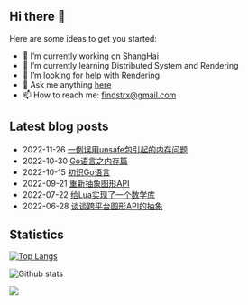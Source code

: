 ## Hi there 👋

Here are some ideas to get you started:

- 🔭 I’m currently working on ShangHai
- 🌱 I’m currently learning Distributed System and Rendering
- 🤔 I’m looking for help with Rendering
- 💬 Ask me anything [here](https://github.com/findstr/findstr/issues)
- 📫 How to reach me: findstrx@gmail.com

## Latest blog posts
- 2022-11-26 [一例误用unsafe包引起的内存问题](https://blog.gotocoding.com/archives/1781)
- 2022-10-30 [Go语言之内存篇](https://blog.gotocoding.com/archives/1775)
- 2022-10-15 [初识Go语言](https://blog.gotocoding.com/archives/1767)
- 2022-09-21 [重新抽象图形API](https://blog.gotocoding.com/archives/1760)
- 2022-07-22 [给Lua实现了一个数学库](https://blog.gotocoding.com/archives/1743)
- 2022-06-28 [谈谈跨平台图形API的抽象](https://blog.gotocoding.com/archives/1737)

## Statistics
[![Top Langs](https://github-readme-stats.vercel.app/api/top-langs/?username=findstr&layout=compact)](findstr)

![Github stats](https://github-readme-stats.vercel.app/api?username=findstr&show_icons=true&theme=radical)

![](https://visitor-badge.glitch.me/badge?page_id=findstr.findstr)

